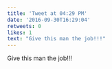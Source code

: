 ```yaml
---
title: 'Tweet at 04:29 PM'
date: '2016-09-30T16:29:04'
retweets: 0
likes: 1
text: "Give this man the job!!!"
---
```

Give this man the job!!!